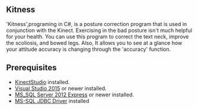 ## Kitness
'Kitness',programing in C#, is a posture correction program that is used in conjunction with the Kinect.
 Exercising in the bad posture isn't much helpful for your health.
 You can use this program to correct the text neck, improve the scoliosis, and bowed legs.
 Also, It allows you to see at a glance how your attitude accuracy is changing through the 'accuracy' function.

## Prerequisites
- [KinectStudio][1] installed.
- [Visual Studio 2015][2] or newer installed.  
- [MS_SQL Server 2012 Express][3] or newer installed. 
- [MS-SQL JDBC Driver][4] installed


[1]: http://www.microsoft.com/en-us/kinectforwindows/
[2]: https://visualstudio.microsoft.com/ko/vs/older-downloads/
[3]: http://www.microsoft.com/ko-kr/download/details.aspx?id=2906
[4]: https://www.microsoft.com/ko-kr/download/details.aspx?id=11774
